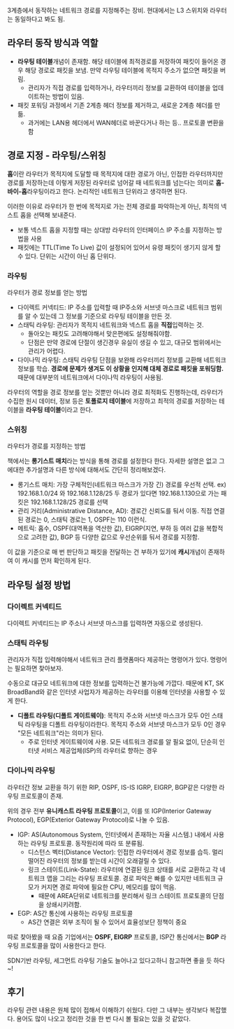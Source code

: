 3계층에서 동작하는 네트워크 경로를 지정해주는 장비. 현대에서는 L3 스위치와 라우터는 동일하다고 봐도 됨.

## 라우터 동작 방식과 역할

- **라우팅 테이블**개념이 존재함. 해당 테이블에 최적경로를 저장하여 패킷이 들어온 경우 해당 경로로 패킷을 보냄. 만약 라우팅 테이블에 목적지 주소가 없으면 패킷을 버림.
    - 관리자가 직접 경로를 입력하거나, 라우터끼리 정보를 교환하여 테이블을 업데이트하는 방법이 있음.
- 패킷 포워딩 과정에서 기존 2계층 헤더 정보를 제거하고, 새로운 2계층 헤더를 만듦. 
    - 과거에는 LAN용 헤더에서 WAN헤더로 바꾼다거나 하는 등.. 프로토콜 변환을 함

## 경로 지정 - 라우팅/스위칭

**홉**이란 라우터가 목적지에 도달할 때 목적지에 대한 경로가 아닌, 인접한 라우터까지만 경로를 저장하는데 이렇게 저장된 라우터로 넘어갈 때 네트워크를 넘는다는 의미로 **홉-바이-홉**라우팅이라고 한다. 논리적인 네트워크 단위라고 생각하면 된다.

이러한 이유로 라우터가 한 번에 목적지로 가는 전체 경로를 파악하는게 아닌, 최적의 넥스트 홉을 선택해 보내준다. 

- 보통 넥스트 홉을 지정할 때는 상대방 라우터의 인터페이스 IP 주소를 지정하는 방법을 사용
- 패킷에는 TTL(Time To Live) 값이 설정되어 있어서 유령 패킷이 생기지 않게 할 수 있다. 단위는 시간이 아닌 홉 단위다.

### 라우팅

라우터가 경로 정보를 얻는 방법

- 다이렉트 커넥티드: IP 주소를 입력할 때 IP주소와 서브넷 마스크로 네트워크 범위를 알 수 있는데 그 정보를 기준으로 라우팅 테이블을 만든 것.
- 스태틱 라우팅: 관리자가 목적지 네트워크와 넥스트 홉을 **직접**입력하는 것.
  - 돌아오는 패킷도 고려해야해서 맞은편에도 설정해줘야함.
  - 단점은 만약 경로에 단절이 생긴경우 유실이 생길 수 있고, 대규모 범위에서는 관리가 어렵다.
- 다이나믹 라우팅: 스태틱 라우팅 단점을 보완해 라우터끼리 정보를 교환해 네트워크 정보를 학습. **경로에 문제가 생겨도 이 상황을 인지해 대체 경로로 패킷을 포워딩함.** 때문에 대부분의 네트워크에서 다이나믹 라우팅이 사용됨.


라우터의 역할을 경로 정보를 얻는 것뿐만 아니라 경로 최적화도 진행하는데, 라우터가 수집한 원시 데이터, 정보 등은 **토폴로지 테이블**에 저장하고 최적의 경로를 저장하는 테이블을 **라우팅 테이블**이라고 한다.

### 스위칭

라우터가 경로를 지정하는 방법

책에서는 **롱기스트 매치**라는 방식을 통해 경로를 설정한다 한다. 자세한 설명은 없고 그에대한 추가설명과 다른 방식에 대해서도 간단히 정리해보겠다.

- 롱기스트 매치: 가장 구체적인(네트워크 마스크가 가장 긴) 경로를 우선적 선택. ex) 192.168.1.0/24 와 192.168.1.128/25 두 경로가 있다면 192.168.1.130으로 가는 패킷은 192.168.1.128/25 경로를 선택
- 관리 거리(Administrative Distance, AD): 경로간 신뢰도를 둬서 이동. 직접 연결된 경로는 0, 스태틱 경로는 1, OSPF는 110 이런식.
- 메트릭: 홉수, OSPF(대역폭을 역산한 값), EIGRP(지연, 부하 등 여러 값을 복합적으로 고려한 값), BGP 등 다양한 값으로 우선순위를 둬서 경로를 지정함.

이 값을 기준으로 매 번 판단하고 패킷을 전달하는 건 부하가 있기에 **캐시**개념이 존재하여 이 캐시를 먼저 확인하게 된다.


## 라우팅 설정 방법

### 다이렉트 커넥티드

다이렉트 커넥티드는 IP 주소나 서브넷 마스크를 입력하면 자동으로 생성된다. 

### 스태틱 라우팅

관리자가 직접 입력해야해서 네트워크 관리 플랫폼마다 제공하는 명령어가 있다. 명령어는 필요하면 찾아보자.

수동으로 대규모 네트워크에 대한 정보를 입력하는건 불가능에 가깝다. 때문에 KT, SK BroadBand와 같은 인터넷 사업자가 제공하는 라우터를 이용해 인터넷을 사용할 수 있게 한다.

- **디폴트 라우팅(디폴트 게이트웨이)**: 목적지 주소와 서브넷 마스크가 모두 0인 스태틱 라우팅을 디폴트 라우팅이라한다. 목적지 주소와 서브넷 마스크가 모두 0인 경우 "모든 네트워크"라는 의미가 된다.
  - 주로 인터넷 게이트웨이에 사용. 모든 네트워크 경로를 알 필요 없이, 단순히 인터넷 서비스 제공업체(ISP)의 라우터로 향하는 경우

### 다이나믹 라우팅

라우터간 정보 교환을 하기 위한 RIP, OSPF, IS-IS IGRP, EIGRP, BGP같은 다양한 라우팅 프로토콜이 존재.

위의 경우 전부 **유니캐스트 라우팅 프로토콜**이고, 이를 또 IGP(Interior Gateway Protocol), EGP(Exterior Gateway Protocol)로 나눌 수 있음.

- IGP: AS(Autonomous System, 인터넷에서 존재하는 자율 시스템.) 내에서 사용하는 라우팅 프로토콜. 동작원리에 따라 또 분류됨.
  - 디스턴스 벡터(Distance Vector): 인접한 라우터에서 경로 정보를 습득. 멀리 떨어진 라우터의 정보를 받는데 시간이 오래걸릴 수 있다.
  - 링크 스테이트(Link-State): 라우터에 연결된 링크 상태를 서로 교환하고 각 네트워크 맵을 그리는 라우팅 프로토콜. 경로 파악은 빠를 수 있지만 네트워크 규모가 커지면 경로 파악에 필요한 CPU, 메모리를 많이 먹음. 
    - 때문에 AREA단위로 네트워크를 분리해서 링크 스테이트 프로토콜의 단점을 상쇄시키려함. 
- EGP: AS간 통신에 사용하는 라우팅 프로토콜
    - AS간 연결은 외부 조직이 될 수 있어서 효율성보단 정책이 중요




따로 찾아봤을 때 요즘 기업에서는 **OSPF, EIGRP** 프로토콜, ISP간 통신에서는 **BGP** 라우팅 프로토콜을 많이 사용한다고 한다.

SDN기반 라우팅, 세그먼트 라우팅 기술도 늘어나고 있다고하니 참고하면 좋을 듯 하다~!

## 후기

라우팅 관련 내용은 원체 많이 접해서 이해하기 쉬웠다. 다만 그 내부는 생각보다 복잡했다. 용어도 많이 나오고 정리한 것을 한 번 다시 볼 필요는 있을 것 같았다.